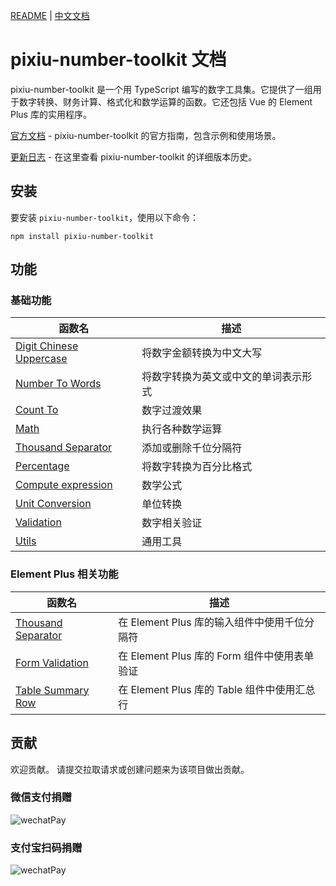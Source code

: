 [README](README.md) | [中文文档](README_zh-CN.md)

# pixiu-number-toolkit 文档

pixiu-number-toolkit 是一个用 TypeScript 编写的数字工具集。它提供了一组用于数字转换、财务计算、格式化和数学运算的函数。它还包括 Vue 的 Element Plus 库的实用程序。

[官方文档](https://www.muchappy.com/open_source/pixiu-number-toolkit/zh-CN/) - pixiu-number-toolkit 的官方指南，包含示例和使用场景。

[更新日志](https://www.muchappy.com/open_source/pixiu-number-toolkit/zh-CN/changelog.html) - 在这里查看 pixiu-number-toolkit 的详细版本历史。

## 安装

要安装 `pixiu-number-toolkit`，使用以下命令：

```command
npm install pixiu-number-toolkit
```

## 功能

### 基础功能

| 函数名                                                                                                                        | 描述                                 |
| ----------------------------------------------------------------------------------------------------------------------------- | ------------------------------------ |
| [Digit Chinese Uppercase](https://www.muchappy.com/open_source/pixiu-number-toolkit/zh-CN/guide/digit-chinese-uppercase.html) | 将数字金额转换为中文大写             |
| [Number To Words](https://www.muchappy.com/open_source/pixiu-number-toolkit/zh-CN/guide/number-to-words.html)                 | 将数字转换为英文或中文的单词表示形式 |
| [Count To](https://www.muchappy.com/open_source/pixiu-number-toolkit/zh-CN/guide/count-to.html)                               | 数字过渡效果                         |
| [Math](https://www.muchappy.com/open_source/pixiu-number-toolkit/zh-CN/guide/math.html)                                       | 执行各种数学运算                     |
| [Thousand Separator](https://www.muchappy.com/open_source/pixiu-number-toolkit/zh-CN/guide/thousand-separator.html)           | 添加或删除千位分隔符                 |
| [Percentage](https://www.muchappy.com/open_source/pixiu-number-toolkit/zh-CN/guide/percentage.html)                           | 将数字转换为百分比格式               |
| [Compute expression](https://www.muchappy.com/open_source/pixiu-number-toolkit/zh-CN/guide/compute-expression.html)           | 数学公式                             |
| [Unit Conversion](https://www.muchappy.com/open_source/pixiu-number-toolkit/zh-CN/guide/unit-conversion.html)                 | 单位转换                             |
| [Validation](https://www.muchappy.com/open_source/pixiu-number-toolkit/zh-CN/guide/validation.html)                           | 数字相关验证                         |
| [Utils](https://www.muchappy.com/open_source/pixiu-number-toolkit/zh-CN/guide/utils.html)                                     | 通用工具                             |

### Element Plus 相关功能

| 函数名                                                                                                                         | 描述                                         |
| ------------------------------------------------------------------------------------------------------------------------------ | -------------------------------------------- |
| [Thousand Separator](https://www.muchappy.com/open_source/pixiu-number-toolkit/zh-CN/guide/element-plus-formatter.html)        | 在 Element Plus 库的输入组件中使用千位分隔符 |
| [Form Validation](https://www.muchappy.com/open_source/pixiu-number-toolkit/zh-CN/guide/element-plus-form-validation.html)     | 在 Element Plus 库的 Form 组件中使用表单验证 |
| [Table Summary Row](https://www.muchappy.com/open_source/pixiu-number-toolkit/zh-CN/guide/element-plus-table-summary-row.html) | 在 Element Plus 库的 Table 组件中使用汇总行  |

## 贡献

欢迎贡献。 请提交拉取请求或创建问题来为该项目做出贡献。

### 微信支付捐赠

![wechatPay](https://user-images.githubusercontent.com/27292774/270533786-382d8dc9-7d8c-4f41-bb93-bc46a794f241.jpg)

### 支付宝扫码捐赠

![wechatPay](https://user-images.githubusercontent.com/27292774/270533802-de006392-bd59-4208-ad77-fdc73c851e5e.jpg)

